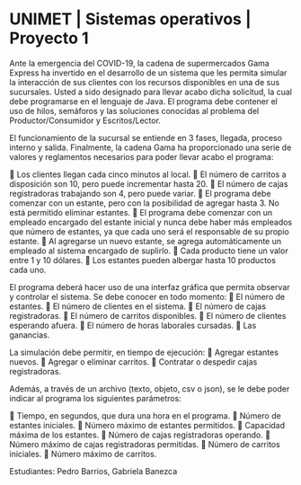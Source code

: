 # UNIMET | Sistemas operativos | Proyecto 1

Ante la emergencia del COVID-19, la cadena de supermercados Gama Express ha
invertido en el desarrollo de un sistema que les permita simular la interacción de sus clientes
con los recursos disponibles en una de sus sucursales. Usted a sido designado para llevar acabo
dicha solicitud, la cual debe programarse en el lenguaje de Java. El programa debe contener el
uso de hilos, semáforos y las soluciones conocidas al problema del Productor/Consumidor y
Escritos/Lector.

El funcionamiento de la sucursal se entiende en 3 fases, llegada, proceso interno y salida.
Finalmente, la cadena Gama ha proporcionado una serie de valores y reglamentos
necesarios para poder llevar acabo el programa:

 Los clientes llegan cada cinco minutos al local.
 El número de carritos a disposición son 10, pero puede incrementar hasta 20.
 El número de cajas registradoras trabajando son 4, pero puede variar.
 El programa debe comenzar con un estante, pero con la posibilidad de agregar
hasta 3. No está permitido eliminar estantes.
 El programa debe comenzar con un empleado encargado del estante inicial y
nunca debe haber más empleados que número de estantes, ya que cada uno
será el responsable de su propio estante.
 Al agregarse un nuevo estante, se agrega automáticamente un empleado al
sistema encargado de suplirlo.
 Cada producto tiene un valor entre 1 y 10 dólares.
 Los estantes pueden albergar hasta 10 productos cada uno.

El programa deberá hacer uso de una interfaz gráfica que permita observar y controlar
el sistema. Se debe conocer en todo momento:
 El número de estantes.
 El número de clientes en el sistema.
 El número de cajas registradoras.
 El número de carritos disponibles.
 El número de clientes esperando afuera.
 El número de horas laborales cursadas.
 Las ganancias.

La simulación debe permitir, en tiempo de ejecución:
 Agregar estantes nuevos.
 Agregar o eliminar carritos.
 Contratar o despedir cajas registradoras.

Además, a través de un archivo (texto, objeto, csv o json), se le debe poder indicar al
programa los siguientes parámetros:

 Tiempo, en segundos, que dura una hora en el programa.
 Número de estantes iniciales.
 Número máximo de estantes permitidos.
 Capacidad máxima de los estantes.
 Número de cajas registradoras operando.
 Número máximo de cajas registradoras permitidas.
 Número de carritos iniciales.
 Número máximo de carritos.

Estudiantes: Pedro Barrios, Gabriela Banezca 
